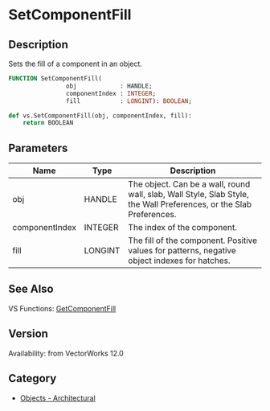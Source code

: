 # SetComponentFill

## Description
Sets the fill of a component in an object.

```pascal
FUNCTION SetComponentFill(
				obj            : HANDLE;
				componentIndex : INTEGER;
				fill           : LONGINT): BOOLEAN;
```

```python
def vs.SetComponentFill(obj, componentIndex, fill):
    return BOOLEAN
```

## Parameters
|Name|Type|Description|
|---|---|---|
|obj|HANDLE|The object. Can be a wall, round wall, slab, Wall Style, Slab Style, the Wall Preferences, or the Slab Preferences.|
|componentIndex|INTEGER|The index of the component.|
|fill|LONGINT|The fill of the component.  Positive values for patterns, negative object indexes for hatches.|

## See Also
VS Functions:
[GetComponentFill](GetComponentFill.md)

## Version
Availability: from VectorWorks 12.0

## Category
* [Objects - Architectural](../Categories/Objects%20-%20Architectural.md)
